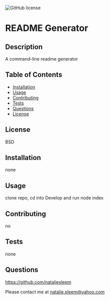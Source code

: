  ![GitHub license](https://img.shields.io/badge/license-BSD-blue.svg)
# README Generator

## Description
A command-line readme generator

## Table of Contents 

* [Installation](#installation)
* [Usage](#usage)
* [Contributing](#contributing)
* [Tests](#tests)
* [Questions](#questions)
* [License](#license)
    
## License
BSD
    

## Installation
none

## Usage
clone repo, cd into Develop and run node index

## Contributing
no

## Tests
none

## Questions
https://github.com/nataliesleem

Please contact me at natalie.sleem@yahoo.com
